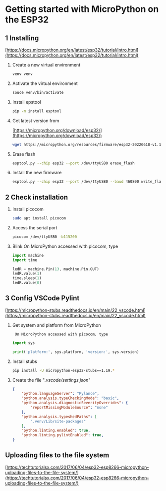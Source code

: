 # Getting started with MicroPython on the ESP32

## 1 Installing
[https://docs.micropython.org/en/latest/esp32/tutorial/intro.html](https://docs.micropython.org/en/latest/esp32/tutorial/intro.html)

1. Create a new virtual environment
    ```bash
    venv venv
    ```

1. Activate the virtual environment
    ```bash
    souce venv/bin/activate
    ```

1. Install epstool
    ```bash
    pip -m install esptool
    ```

1. Get latest version from 

    [https://micropython.org/download/esp32/](https://micropython.org/download/esp32/)

    ```bash
    wget https://micropython.org/resources/firmware/esp32-20220618-v1.19.1.bin
    ```

1. Erase flash

    ```bash
    esptool.py --chip esp32 --port /dev/ttyUSB0 erase_flash
    ```

1. Install the new firmware

    ```bash
    esptool.py --chip esp32 --port /dev/ttyUSB0 --baud 460800 write_flash -z 0x1000 esp32-20190125-v1.10.bin
    ```

## 2 Check installation
1. Install picocom

    ```bash
    sudo apt install picocom
    ```

1. Access the serial port
    ```bash
    picocom /dev/ttyUSB0 -b115200
    ```

1. Blink
    On MicroPython accessed with picocom, type
    
    ```Python
    import machine    
    import time
    
    ledR = machine.Pin(13, machine.Pin.OUT)
    ledR.value(1)
    time.sleep(1)
    ledR.value(0)
    ```

## 3 Config VSCode Pylint

[https://micropython-stubs.readthedocs.io/en/main/22_vscode.html](https://micropython-stubs.readthedocs.io/en/main/22_vscode.html)

1. Get system and platform from MicroPython


        On MicroPython accessed with picocom, type
        
    ```python
    import sys        
    
    print('platform:', sys.platform, 'version:', sys.version)    
    ```

1. Install stubs

    ```bash
    pip install -U micropython-esp32-stubs==1.19.*
    ```
    
1. Create the file "*.vscode/settings.json*"

    ```json
    {
        "python.languageServer": "Pylance",
        "python.analysis.typeCheckingMode": "basic",
        "python.analysis.diagnosticSeverityOverrides": {
            "reportMissingModuleSource": "none"
        },
        "python.analysis.typeshedPaths": [
            ".venv/Lib/site-packages"
        ],
        "python.linting.enabled": true,
        "python.linting.pylintEnabled": true,
    } 
    ```


## Uploading files to the file system

[https://techtutorialsx.com/2017/06/04/esp32-esp8266-micropython-uploading-files-to-the-file-system/](https://techtutorialsx.com/2017/06/04/esp32-esp8266-micropython-uploading-files-to-the-file-system/)